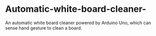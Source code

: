 # Automatic-white-board-cleaner-
An automatic white board cleaner powered by Arduino Uno, which can sense hand gesture to clean a board.
